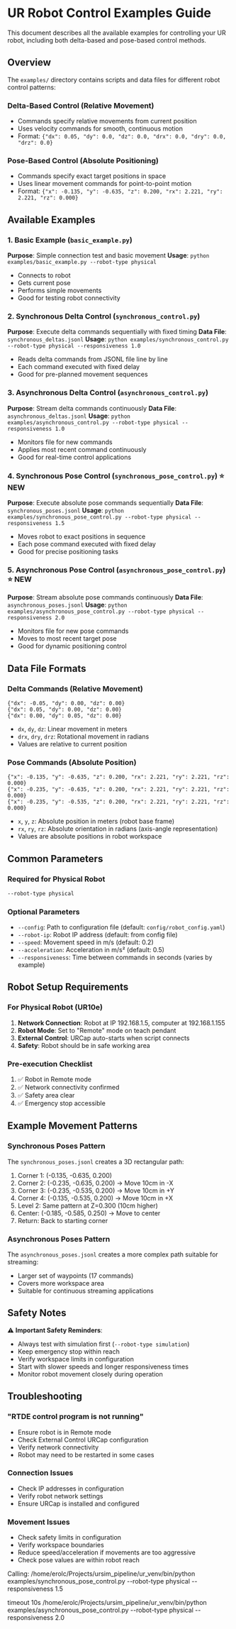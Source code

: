 # UR Robot Control Examples Guide

This document describes all the available examples for controlling your UR robot, including both delta-based and pose-based control methods.

## Overview

The `examples/` directory contains scripts and data files for different robot control patterns:

### Delta-Based Control (Relative Movement)
- Commands specify relative movements from current position
- Uses velocity commands for smooth, continuous motion
- Format: `{"dx": 0.05, "dy": 0.0, "dz": 0.0, "drx": 0.0, "dry": 0.0, "drz": 0.0}`

### Pose-Based Control (Absolute Positioning)
- Commands specify exact target positions in space
- Uses linear movement commands for point-to-point motion
- Format: `{"x": -0.135, "y": -0.635, "z": 0.200, "rx": 2.221, "ry": 2.221, "rz": 0.000}`

## Available Examples

### 1. Basic Example (`basic_example.py`)
**Purpose**: Simple connection test and basic movement
**Usage**: `python examples/basic_example.py --robot-type physical`
- Connects to robot
- Gets current pose
- Performs simple movements
- Good for testing robot connectivity

### 2. Synchronous Delta Control (`synchronous_control.py`)
**Purpose**: Execute delta commands sequentially with fixed timing
**Data File**: `synchronous_deltas.jsonl`
**Usage**: `python examples/synchronous_control.py --robot-type physical --responsiveness 1.0`
- Reads delta commands from JSONL file line by line
- Each command executed with fixed delay
- Good for pre-planned movement sequences

### 3. Asynchronous Delta Control (`asynchronous_control.py`)
**Purpose**: Stream delta commands continuously
**Data File**: `asynchronous_deltas.jsonl`
**Usage**: `python examples/asynchronous_control.py --robot-type physical --responsiveness 1.0`
- Monitors file for new commands
- Applies most recent command continuously
- Good for real-time control applications

### 4. Synchronous Pose Control (`synchronous_pose_control.py`) ⭐ NEW
**Purpose**: Execute absolute pose commands sequentially
**Data File**: `synchronous_poses.jsonl`
**Usage**: `python examples/synchronous_pose_control.py --robot-type physical --responsiveness 1.5`
- Moves robot to exact positions in sequence
- Each pose command executed with fixed delay
- Good for precise positioning tasks

### 5. Asynchronous Pose Control (`asynchronous_pose_control.py`) ⭐ NEW
**Purpose**: Stream absolute pose commands continuously
**Data File**: `asynchronous_poses.jsonl`
**Usage**: `python examples/asynchronous_pose_control.py --robot-type physical --responsiveness 2.0`
- Monitors file for new pose commands
- Moves to most recent target pose
- Good for dynamic positioning control

## Data File Formats

### Delta Commands (Relative Movement)
```jsonl
{"dx": -0.05, "dy": 0.00, "dz": 0.00}
{"dx": 0.05, "dy": 0.00, "dz": 0.00}
{"dx": 0.00, "dy": 0.05, "dz": 0.00}
```
- `dx`, `dy`, `dz`: Linear movement in meters
- `drx`, `dry`, `drz`: Rotational movement in radians
- Values are relative to current position

### Pose Commands (Absolute Position)
```jsonl
{"x": -0.135, "y": -0.635, "z": 0.200, "rx": 2.221, "ry": 2.221, "rz": 0.000}
{"x": -0.235, "y": -0.635, "z": 0.200, "rx": 2.221, "ry": 2.221, "rz": 0.000}
{"x": -0.235, "y": -0.535, "z": 0.200, "rx": 2.221, "ry": 2.221, "rz": 0.000}
```
- `x`, `y`, `z`: Absolute position in meters (robot base frame)
- `rx`, `ry`, `rz`: Absolute orientation in radians (axis-angle representation)
- Values are absolute positions in robot workspace

## Common Parameters

### Required for Physical Robot
```bash
--robot-type physical
```

### Optional Parameters
- `--config`: Path to configuration file (default: `config/robot_config.yaml`)
- `--robot-ip`: Robot IP address (default: from config file)
- `--speed`: Movement speed in m/s (default: 0.2)
- `--acceleration`: Acceleration in m/s² (default: 0.5)
- `--responsiveness`: Time between commands in seconds (varies by example)

## Robot Setup Requirements

### For Physical Robot (UR10e)
1. **Network Connection**: Robot at IP 192.168.1.5, computer at 192.168.1.155
2. **Robot Mode**: Set to "Remote" mode on teach pendant
3. **External Control**: URCap auto-starts when script connects
4. **Safety**: Robot should be in safe working area

### Pre-execution Checklist
1. ✅ Robot in Remote mode
2. ✅ Network connectivity confirmed
3. ✅ Safety area clear
4. ✅ Emergency stop accessible

## Example Movement Patterns

### Synchronous Poses Pattern
The `synchronous_poses.jsonl` creates a 3D rectangular path:
1. Corner 1: (-0.135, -0.635, 0.200)
2. Corner 2: (-0.235, -0.635, 0.200) → Move 10cm in -X
3. Corner 3: (-0.235, -0.535, 0.200) → Move 10cm in +Y  
4. Corner 4: (-0.135, -0.535, 0.200) → Move 10cm in +X
5. Level 2: Same pattern at Z=0.300 (10cm higher)
6. Center: (-0.185, -0.585, 0.250) → Move to center
7. Return: Back to starting corner

### Asynchronous Poses Pattern
The `asynchronous_poses.jsonl` creates a more complex path suitable for streaming:
- Larger set of waypoints (17 commands)
- Covers more workspace area
- Suitable for continuous streaming applications

## Safety Notes

⚠️ **Important Safety Reminders**:
- Always test with simulation first (`--robot-type simulation`)
- Keep emergency stop within reach
- Verify workspace limits in configuration
- Start with slower speeds and longer responsiveness times
- Monitor robot movement closely during operation

## Troubleshooting

### "RTDE control program is not running"
- Ensure robot is in Remote mode
- Check External Control URCap configuration
- Verify network connectivity
- Robot may need to be restarted in some cases

### Connection Issues
- Check IP addresses in configuration
- Verify robot network settings
- Ensure URCap is installed and configured

### Movement Issues
- Check safety limits in configuration
- Verify workspace boundaries
- Reduce speed/acceleration if movements are too aggressive
- Check pose values are within robot reach


Calling:
/home/erolc/Projects/ursim_pipeline/ur_venv/bin/python examples/synchronous_pose_control.py --robot-type physical --responsiveness 1.5


timeout 10s /home/erolc/Projects/ursim_pipeline/ur_venv/bin/python examples/asynchronous_pose_control.py --robot-type physical --responsiveness 2.0